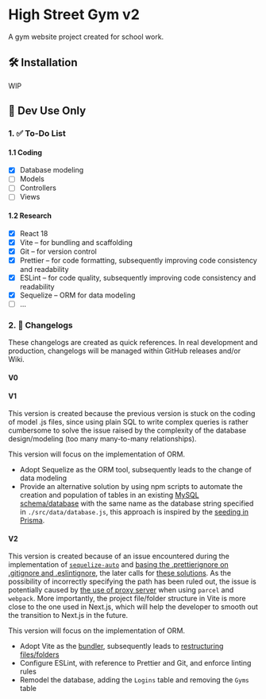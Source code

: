 # High Street Gym v2

A gym website project created for school work.

## 🛠️ Installation

WIP

## 📖 Dev Use Only

### 1. ✅ To-Do List

#### 1.1 Coding

-   [x] Database modeling
-   [ ] Models
-   [ ] Controllers
-   [ ] Views

#### 1.2 Research

-   [x] React 18
-   [x] Vite – for bundling and scaffolding
-   [x] Git – for version control
-   [x] Prettier – for code formatting, subsequently improving code consistency and readability
-   [x] ESLint – for code quality, subsequently improving code consistency and readability
-   [x] Sequelize – ORM for data modeling
-   [ ] ...

### 2. 🔁 Changelogs

These changelogs are created as quick references. In real development and production, changelogs will be managed within GitHub releases and/or Wiki.

#### V0

#### V1

This version is created because the previous version is stuck on the coding of model .js files, since using plain SQL to write complex queries is rather cumbersome to solve the issue raised by the complexity of the database design/modeling (too many many-to-many relationships).

This version will focus on the implementation of ORM.

-   Adopt Sequelize as the ORM tool, subsequently leads to the change of data modeling
-   Provide an alternative solution by using npm scripts to automate the creation and population of tables in an existing [MySQL schema/database](https://stackoverflow.com/questions/11618277/difference-between-schema-database-in-mysql) with the same name as the database string specified in `./src/data/database.js`, this approach is inspired by the [seeding in Prisma](https://www.prisma.io/docs/guides/database/seed-database).

#### V2

This version is created because of an issue encountered during the implementation of [`sequelize-auto`](https://github.com/sequelize/sequelize-auto) and [basing the .prettierignore on .gitignore and .eslintignore](https://prettier.io/docs/en/install.html), the later calls for [these solutions](https://stackoverflow.com/questions/65635648/how-to-base-prettierignore-file-on-gitignore). As the possibility of incorrectly specifying the path has been ruled out, the issue is potentially caused by [the use of proxy server](https://techcommunity.microsoft.com/t5/windows-powershell/the-term-is-not-recognized-as-the-name-of-a-cmdlet/m-p/1414518) when using `parcel` and `webpack`. More importantly, the project file/folder structure in Vite is more close to the one used in Next.js, which will help the developer to smooth out the transition to Next.js in the future.

This version will focus on the implementation of ORM.

-   Adopt Vite as the [bundler](https://beta.reactjs.org/learn/start-a-new-react-project), subsequently leads to [restructuring files/folders](https://blog.webdevsimplified.com/2022-07/react-folder-structure/)
-   Configure ESLint, with reference to Prettier and Git, and enforce linting rules
-   Remodel the database, adding the `Logins` table and removing the `Gyms` table
